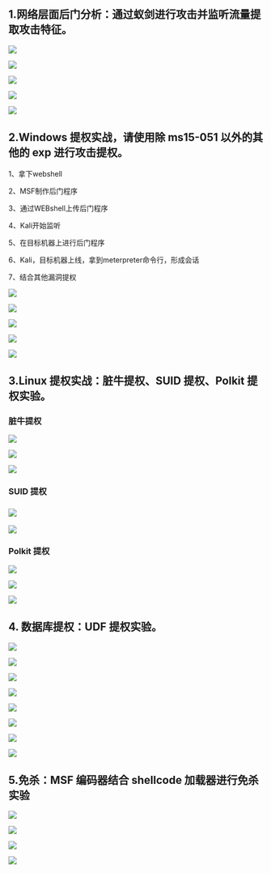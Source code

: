 ## 1.网络层面后门分析：通过蚁剑进行攻击并监听流量提取攻击特征。

![](C:\Users\user\AppData\Roaming\marktext\images\2023-11-30-11-01-38-b712494f3377462eb3ef7695777e10b6.png)

![](C:\Users\user\AppData\Roaming\marktext\images\2023-11-30-11-01-47-85ead5b91fe56d65c547d6c7636d7b50.png)

![](C:\Users\user\AppData\Roaming\marktext\images\2023-11-30-11-01-59-160cddb29538c2fecc8a1ab86ca82a21.png)

![](C:\Users\user\AppData\Roaming\marktext\images\2023-11-30-11-02-05-55bd10ebd13c41bcb45cbb9ae5008112.png)

![](C:\Users\user\AppData\Roaming\marktext\images\2023-11-30-11-02-11-cbc95fbaa36c2310d57eced5f4621f3c.png)

## 2.Windows 提权实战，请使用除 ms15-051 以外的其他的 exp 进行攻击提权。

1、拿下webshell

2、MSF制作后门程序

3、通过WEBshell上传后门程序

4、Kali开始监听

5、在目标机器上进行后门程序

6、Kali，目标机器上线，拿到meterpreter命令行，形成会话

7、结合其他漏洞提权

![](C:\Users\user\AppData\Roaming\marktext\images\2023-11-30-11-02-39-7d6cceb67a46e678082dc72df761d931.png)

![](C:\Users\user\AppData\Roaming\marktext\images\2023-11-30-11-02-45-c2792c84a377ba715c72d1a6124ad778.png)

![](C:\Users\user\AppData\Roaming\marktext\images\2023-11-30-11-02-51-1fb333108728e3f2a56be45762db472f.png)

![](C:\Users\user\AppData\Roaming\marktext\images\2023-11-30-11-03-07-7437bf46eabcccb2c6fa2a2f1fcdfb05.png)

![](C:\Users\user\AppData\Roaming\marktext\images\2023-11-30-11-03-13-d6160f7d154509eaafe1b4869a4120e0.png)

## 3.Linux 提权实战：脏牛提权、SUID 提权、Polkit 提权实验。

### 脏牛提权

![](C:\Users\user\AppData\Roaming\marktext\images\2023-11-30-11-03-49-435b7eecdfd8cf7d973ea4433a79d229.png)

![](C:\Users\user\AppData\Roaming\marktext\images\2023-11-30-11-03-55-3341a11c17097f04e29c243d39098af6.png)

![](C:\Users\user\AppData\Roaming\marktext\images\2023-11-30-11-04-02-528d16756a4bc8fa9dd735a39cab1c8f.png)

### SUID 提权

### ![](C:\Users\user\AppData\Roaming\marktext\images\2023-11-30-11-04-21-52ceaaf48208acfe47b3aef8a4ce7fbc.png)

![](C:\Users\user\AppData\Roaming\marktext\images\2023-11-30-11-04-26-35812ea60ec7322db3086442eea81064.png)

### Polkit 提权

![](C:\Users\user\AppData\Roaming\marktext\images\2023-11-30-11-05-05-70e6d0ceecbd1d083c075b632efce704.png)

![](C:\Users\user\AppData\Roaming\marktext\images\2023-11-30-11-05-12-80889ac20228d0288bc5c1e8c1cc2dd3.png)

![](C:\Users\user\AppData\Roaming\marktext\images\2023-11-30-11-05-18-414eb517b50f902dd4c11132ce479a2c.png)

## 4. 数据库提权：UDF 提权实验。

![](C:\Users\user\AppData\Roaming\marktext\images\2023-11-30-11-06-13-a76711041ec186a24d16b6ed6ebc6ea9.png)

![](C:\Users\user\AppData\Roaming\marktext\images\2023-11-30-11-06-18-0eed80c956c1d791c5fd5ecdfe69c427.png)

![](C:\Users\user\AppData\Roaming\marktext\images\2023-11-30-11-06-24-e33e7dc631319d61a70c95d3cf951121.png)

![](C:\Users\user\AppData\Roaming\marktext\images\2023-11-30-11-06-33-30fb0742ae6c3a1c96ce2c7469c7ae9a.png)

![](C:\Users\user\AppData\Roaming\marktext\images\2023-11-30-11-06-40-3479a9bc113d55d5f41555a63bf58c09.png)

![](C:\Users\user\AppData\Roaming\marktext\images\2023-11-30-11-06-51-e56635093912e8fdd5d295c404a4afb8.png)

![](C:\Users\user\AppData\Roaming\marktext\images\2023-11-30-11-07-02-46da366f38d34a86f53a37048298b2ee.png)

![](C:\Users\user\AppData\Roaming\marktext\images\2023-11-30-11-07-08-213c05724a75098a36e3f100a943b589.png)

## 5.免杀：MSF 编码器结合 shellcode 加载器进行免杀实验

![](C:\Users\user\AppData\Roaming\marktext\images\2023-11-30-11-07-25-5611b625090da5ce13065ceff64fbe0a.png)

![](C:\Users\user\AppData\Roaming\marktext\images\2023-11-30-11-07-32-97c1636590f418dc80d254c46aa96c70.png)

![](C:\Users\user\AppData\Roaming\marktext\images\2023-11-30-11-07-38-21c2fee77f385c66255e820042e55f8f.png)

![](C:\Users\user\AppData\Roaming\marktext\images\2023-11-30-11-07-43-b0fe279ff05ad50930e9e0a3dec11246.png)


